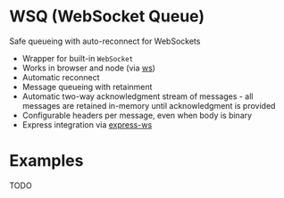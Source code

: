 # WSQ (WebSocket Queue)

Safe queueing with auto-reconnect for WebSockets

- Wrapper for built-in `WebSocket`
- Works in browser and node (via [ws](https://github.com/websockets/ws))
- Automatic reconnect
- Message queueing with retainment
- Automatic two-way acknowledgment stream of messages - all messages are retained in-memory until acknowledgment is provided
- Configurable headers per message, even when body is binary
- Express integration via [express-ws](https://github.com/HenningM/express-ws)

# Examples

TODO
